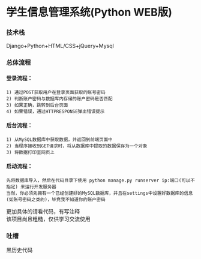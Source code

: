 # 学生信息管理系统(Python WEB版)


### 技术栈
 Django+Python+HTML/CSS+jQuery+Mysql
 
### 总体流程
  #### 登录流程：<br>
    1) 通过POST获取用户在登录页面获取的账号密码
    2) 判断账户密码与数据库内存储的账户密码是否匹配
    3) 如果正确，跳转到后台页面
    4) 如果错误，通过HTTPRESPONSE弹出错误提示
  #### 后台流程：<br>
    1) 从MySQL数据库中获取数据，并返回到前端页面中
    2) 当程序接收到GET请求时，将从数据库中提取的数据保存为一个对象
    3) 将数据打印至网页上
  #### 启动流程：<br>
    先将数据库导入，然后在代码目录下使用 python manage.py runserver ip:端口(可以不指定) 来运行开发服务器
    当然，你必须先拥有一个已经创建好的MySQL数据库，并且在settings中设置好数据库的信息(如账号密码之类的)，毕竟我不知道你的账户密码

  更加具体的请看代码，有写注释<br>
  该项目尚且粗糙，仅供学习交流使用<br>
  
### 吐槽
 黑历史代码


